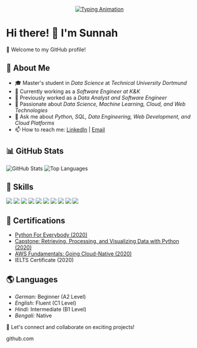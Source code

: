 <p align="center">
  <a href="https://github.com/sunzid02">
    <img src="https://readme-typing-svg.herokuapp.com?size=24&width=600&lines=Actively+Always+Learning!;Exploring+New+Technologies!" alt="Typing Animation" />
  </a>
</p>

# Hi there! 👋 I'm Sunnah

🌟 Welcome to my GitHub profile!  

## 🚀 About Me  
- 🎓 Master's student in *Data Science* at *Technical University Dortmund*  
- 💼 Currently working as a *Software Engineer at K&K*  
- 🔭 Previously worked as a *Data Analyst and Software Engineer*  
- 🌱 Passionate about *Data Science, Machine Learning, Cloud, and Web Technologies*  
- 💬 Ask me about *Python, SQL, Data Engineering, Web Development, and Cloud Platforms*  
- 📫 How to reach me: [LinkedIn](https://linkedin.com/in/sarker-sunzid-mahmud) | [Email](mailto:sunzid02@gmail.com)  

## 📊 GitHub Stats  
<img src="https://github-readme-stats.vercel.app/api?username=sunzid02&show_icons=true&theme=dark" alt="GitHub Stats" />  
<img src="https://github-readme-stats.vercel.app/api/top-langs/?username=sunzid02&layout=compact&theme=dark" alt="Top Languages" />  

## 🚀 Skills  
<p align="left">
  <img src="https://img.shields.io/badge/-Python-3776AB?style=for-the-badge&logo=python&logoColor=white" />
  <img src="https://img.shields.io/badge/-SQL-4479A1?style=for-the-badge&logo=mysql&logoColor=white" />
  <img src="https://img.shields.io/badge/-PHP-777BB4?style=for-the-badge&logo=php&logoColor=white" />
  <img src="https://img.shields.io/badge/-JavaScript-F7DF1E?style=for-the-badge&logo=javascript&logoColor=black" />
  <img src="https://img.shields.io/badge/-HTML-E34F26?style=for-the-badge&logo=html5&logoColor=white" />
  <img src="https://img.shields.io/badge/-CSS-1572B6?style=for-the-badge&logo=css3&logoColor=white" />
  <img src="https://img.shields.io/badge/-React.js-61DAFB?style=for-the-badge&logo=react&logoColor=black" />
  <img src="https://img.shields.io/badge/-Angular-DD0031?style=for-the-badge&logo=angular&logoColor=white" />
  <img src="https://img.shields.io/badge/-Google_Cloud-4285F4?style=for-the-badge&logo=google-cloud&logoColor=white" />
  <img src="https://img.shields.io/badge/-Firebase-FFCA28?style=for-the-badge&logo=firebase&logoColor=black" />
</p>

## 📜 Certifications  
- [Python For Everybody (2020)](https://coursera.org/share/210943819eb94fcdf27a21155d825390)  
- [Capstone: Retrieving, Processing, and Visualizing Data with Python (2020)](https://coursera.org/share/52bf3a8d901f6e93918338a9758658c6)  
- [AWS Fundamentals: Going Cloud-Native (2020)](https://coursera.org/share/86944a4984ee72321e400f856e0db6a3)  
- IELTS Certificate (2020)  

## 🌎 Languages  
- *German:* Beginner (A2 Level)  
- *English:* Fluent (C1 Level)  
- *Hindi:* Intermediate (B1 Level)  
- *Bengali:* Native  

🚀 Let's connect and collaborate on exciting projects!  

github.com
